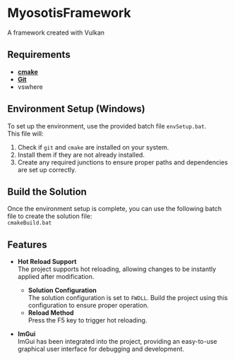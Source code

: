 # MyosotisFramework
A framework created with Vulkan 

## Requirements
- **[cmake](https://cmake.org)**
- **[Git](https://git-scm.com)**
- vswhere

## Environment Setup (Windows)
To set up the environment, use the provided batch file `envSetup.bat`.  
This file will:
1. Check if `git` and `cmake` are installed on your system.
2. Install them if they are not already installed.
3. Create any required junctions to ensure proper paths and dependencies are set up correctly.

## Build the Solution
Once the environment setup is complete, you can use the following batch file to create the solution file:  
`cmakeBuild.bat`

## Features
- **Hot Reload Support**  
  The project supports hot reloading, allowing changes to be instantly applied after modification.   
  - **Solution Configuration**  
    The solution configuration is set to `FWDLL`. Build the project using this configuration to ensure proper operation.
  - **Reload Method**  
    Press the F5 key to trigger hot reloading.

- **ImGui**  
  ImGui has been integrated into the project, providing an easy-to-use graphical user interface for debugging and development.
